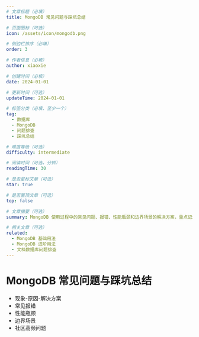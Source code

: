 ```yaml
---
# 文章标题（必填）
title: MongoDB 常见问题与踩坑总结

# 页面图标（可选）
icon: /assets/icon/mongodb.png

# 侧边栏排序（必填）
order: 3

# 作者信息（必填）
author: xiaoxie

# 创建时间（必填）
date: 2024-01-01

# 更新时间（可选）
updateTime: 2024-01-01

# 标签分类（必填，至少一个）
tag:
  - 数据库
  - MongoDB
  - 问题排查
  - 踩坑总结

# 难度等级（可选）
difficulty: intermediate

# 阅读时间（可选，分钟）
readingTime: 30

# 是否星标文章（可选）
star: true

# 是否置顶文章（可选）
top: false

# 文章摘要（可选）
summary: MongoDB 使用过程中的常见问题、报错、性能瓶颈和边界场景的解决方案，重点记录现象-原因-解决方案的排查思路。

# 相关文章（可选）
related:
  - MongoDB 基础用法
  - MongoDB 进阶用法
  - 文档数据库问题排查
---
```


# MongoDB 常见问题与踩坑总结

- 现象-原因-解决方案
- 常见报错
- 性能瓶颈
- 边界场景
- 社区高频问题